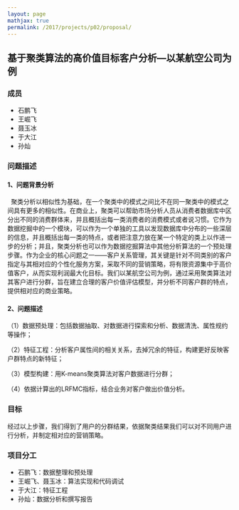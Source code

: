 ```yaml
---
layout: page
mathjax: true
permalink: /2017/projects/p02/proposal/
---
```


## 基于聚类算法的高价值目标客户分析—以某航空公司为例

### 成员

- 石鹏飞
- 王崛飞
- 聂玉冰
- 于大江
- 孙灿


### 问题描述

#### 1、问题背景分析

   聚类分析以相似性为基础，在一个聚类中的模式之间比不在同一聚类中的模式之间具有更多的相似性。在商业上，聚类可以帮助市场分析人员从消费者数据库中区分出不同的消费群体来，并且概括出每一类消费者的消费模式或者说习惯。它作为数据挖掘中的一个模块，可以作为一个单独的工具以发现数据库中分布的一些深层的信息，并且概括出每一类的特点，或者把注意力放在某一个特定的类上以作进一步的分析；并且，聚类分析也可以作为数据挖掘算法中其他分析算法的一个预处理步骤。作为企业的核心问题之一——客户关系管理，其关键是针对不同类别的客户指定与其相对应的个性化服务方案，采取不同的营销策略，将有限资源集中于高价值客户，从而实现利润最大化目标。我们以某航空公司为例，通过采用聚类算法对其客户进行分群，旨在建立合理的客户价值评估模型，并分析不同客户群的特点，提供相对应的商业策略。

#### 2、问题描述

（1）数据预处理：包括数据抽取、对数据进行探索和分析、数据清洗、属性规约等操作；

（2）特征工程：分析客户属性间的相关关系，去掉冗余的特征，构建更好反映客户群特点的新特征；

（3）模型构建：用K-means聚类算法对客户数据进行分群；

（4）依据计算出的LRFMC指标，结合业务对客户做出价值分析。


### 目标

经过以上步骤，我们得到了用户的分群结果，依据聚类结果我们可以对不同用户进行分析，并制定相对应的营销策略。

### 项目分工

- 石鹏飞：数据整理和预处理
- 王崛飞、聂玉冰：算法实现和代码调试
- 于大江：特征工程
- 孙灿：数据分析和撰写报告